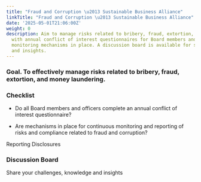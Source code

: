 ```yaml
---
title: "Fraud and Corruption \u2013 Sustainable Business Alliance"
linkTitle: "Fraud and Corruption \u2013 Sustainable Business Alliance"
date: '2025-05-01T21:06:00Z'
weight: 0
description: Aim to manage risks related to bribery, fraud, extortion, and money laundering
  with annual conflict of interest questionnaires for Board members and continuous
  monitoring mechanisms in place. A discussion board is available for sharing challenges
  and insights.
---
```



### Goal. To effectively manage risks related to bribery, fraud, extortion, and money laundering.

### Checklist

- Do all Board members and officers complete an annual conflict of interest questionnaire?

- Are mechanisms in place for continuous monitoring and reporting of risks and compliance related to fraud and corruption?

Reporting Disclosures

### Discussion Board

Share your challenges, knowledge and insights